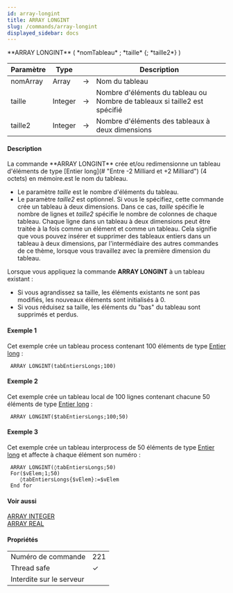 ```yaml
---
id: array-longint
title: ARRAY LONGINT
slug: /commands/array-longint
displayed_sidebar: docs
---
```


<!--REF #_command_.ARRAY LONGINT.Syntax-->**ARRAY LONGINT** ( *nomTableau* ; *taille* {; *taille2*} )<!-- END REF-->
<!--REF #_command_.ARRAY LONGINT.Params-->
| Paramètre | Type |  | Description |
| --- | --- | --- | --- |
| nomArray | Array | &#8594;  | Nom du tableau |
| taille | Integer | &#8594;  | Nombre d'éléments du tableau ou Nombre de tableaux si taille2 est spécifié |
| taille2 | Integer | &#8594;  | Nombre d'éléments des tableaux à deux dimensions |

<!-- END REF-->

#### Description 

<!--REF #_command_.ARRAY LONGINT.Summary-->La commande **ARRAY LONGINT** crée et/ou redimensionne un tableau d'éléments de type [Entier long](# "Entre -2 Milliard et +2 Milliard") (4 octets) en mémoire.<!-- END REF-->est le nom du tableau.
* Le paramètre *taille* est le nombre d'éléments du tableau.
* Le paramètre *taille2* est optionnel. Si vous le spécifiez, cette commande crée un tableau à deux dimensions. Dans ce cas, *taille* spécifie le nombre de lignes et *taille2* spécifie le nombre de colonnes de chaque tableau. Chaque ligne dans un tableau à deux dimensions peut être traitée à la fois comme un élément et comme un tableau. Cela signifie que vous pouvez insérer et supprimer des tableaux entiers dans un tableau à deux dimensions, par l'intermédiaire des autres commandes de ce thème, lorsque vous travaillez avec la première dimension du tableau.

Lorsque vous appliquez la commande **ARRAY LONGINT** à un tableau existant :

* Si vous agrandissez sa taille, les éléments existants ne sont pas modifiés, les nouveaux éléments sont initialisés à 0.
* Si vous réduisez sa taille, les éléments du "bas" du tableau sont supprimés et perdus.

#### Exemple 1 

Cet exemple crée un tableau process contenant 100 éléments de type [Entier long](# "Entre -2 Milliard et +2 Milliard") :

```4d
 ARRAY LONGINT(tabEntiersLongs;100)
```

#### Exemple 2 

Cet exemple crée un tableau local de 100 lignes contenant chacune 50 éléments de type [Entier long](# "Entre -2 Milliard et +2 Milliard") : 

```4d
 ARRAY LONGINT($tabEntiersLongs;100;50)
```

#### Exemple 3 

Cet exemple crée un tableau interprocess de 50 éléments de type [Entier long](# "Entre -2 Milliard et +2 Milliard") et affecte à chaque élément son numéro :

```4d
 ARRAY LONGINT(◊tabEntiersLongs;50)
 For($vElem;1;50)
    ◊tabEntiersLongs{$vElem}:=$vElem
 End for
```

#### Voir aussi 

[ARRAY INTEGER](array-integer.md)  
[ARRAY REAL](array-real.md)  

#### Propriétés
|  |  |
| --- | --- |
| Numéro de commande | 221 |
| Thread safe | &check; |
| Interdite sur le serveur ||


